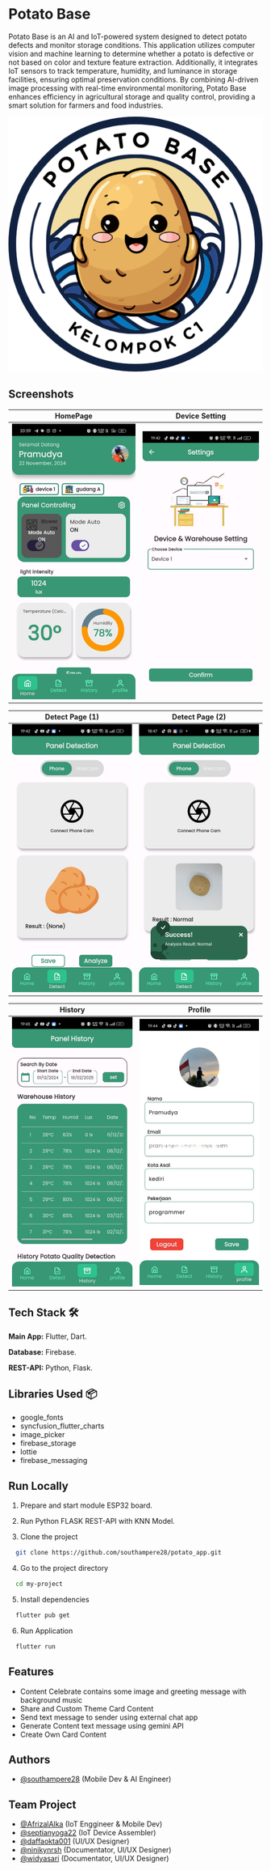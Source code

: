 

# Potato Base

Potato Base is an AI and IoT-powered system designed to detect potato defects and monitor storage conditions. This application utilizes computer vision and machine learning to determine whether a potato is defective or not based on color and texture feature extraction. Additionally, it integrates IoT sensors to track temperature, humidity, and luminance in storage facilities, ensuring optimal preservation conditions. By combining AI-driven image processing with real-time environmental monitoring, Potato Base enhances efficiency in agricultural storage and quality control, providing a smart solution for farmers and food industries.

![Logo](assets/icon/icon.png)


## Screenshots

HomePage             |  Device Setting
:-------------------------:|:-------------------------:
![](assets/content_readme/1_home.jpeg)  |  ![](assets/content_readme/2_choosedevice.jpeg)

Detect Page (1)             |  Detect Page (2)
:-------------------------:|:-------------------------:
![](assets/content_readme/3_1detect.jpeg)  |  ![](assets/content_readme/3_2detect.jpeg)

History             |  Profile
:-------------------------:|:-------------------------:
![](assets/content_readme/4_history.jpeg)  |  ![](assets/content_readme/5_showprofile.jpeg)

## Tech Stack 🛠️

**Main App:** Flutter, Dart.  

**Database:** Firebase.

**REST-API:** Python, Flask.  

## Libraries Used 📦

- google_fonts
- syncfusion_flutter_charts
- image_picker
- firebase_storage
- lottie
- firebase_messaging

## Run Locally

1. Prepare and start module ESP32 board.

2. Run Python FLASK REST-API with KNN Model.

3. Clone the project

```bash
  git clone https://github.com/southampere28/potato_app.git
```

4. Go to the project directory

```bash
  cd my-project
```

5. Install dependencies

```bash
  flutter pub get
```

6. Run Application

```bash
  flutter run
```


## Features

- Content Celebrate contains some image and greeting message with background music
- Share and Custom Theme Card Content
- Send text message to sender using external chat app
- Generate Content text message using gemini API 
- Create Own Card Content


## Authors

- [@southampere28](https://www.github.com/southampere28) (Mobile Dev & AI Engineer)

## Team Project

- [@AfrizalAlka](https://github.com/AfrizalAlka) (IoT Enggineer & Mobile Dev)
- [@septianyoga22](https://github.com/septianyoga22) (IoT Device Assembler)
- [@daffaokta001](https://github.com/daffaokta001) (UI/UX Designer)
- [@ninikynrsh](https://github.com/ninikynrsh) (Documentator, UI/UX Designer)
- [@widyasari](https://github.com/widyasari) (Documentator, UI/UX Designer)